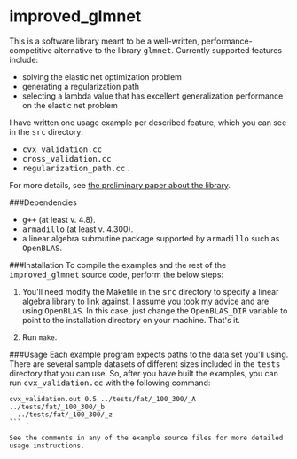 improved_glmnet
===============
This is a software library meant to be a well-written, performance-competitive
alternative to the library <tt>glmnet</tt>. Currently supported features
include:

* solving the elastic net optimization problem
* generating a regularization path
* selecting a lambda value that has excellent generalization performance on the
  elastic net problem

I have written one usage example per described feature, which you can see in the
<tt>src</tt> directory:

* <tt>cvx_validation.cc</tt>
* <tt>cross_validation.cc</tt>
* <tt>regularization_path.cc</tt> .

For more details, see [the preliminary paper about the library](https://www.dropbox.com/s/lyy0mgz8pjpdy38/final.pdf).

###Dependencies
* <tt>g++</tt> (at least v. 4.8).
* <tt>armadillo</tt> (at least v. 4.300).
* a linear algebra subroutine package supported by <tt>armadillo</tt> such as
  <tt>OpenBLAS</tt>.

###Installation
To compile the examples and the rest of the <tt>improved_glmnet</tt> source
code, perform the below steps:

1. You'll need modify the Makefile in the <tt>src</tt> directory to specify a
linear algebra library to link against. I assume you took my advice and are
using <tt>OpenBLAS</tt>. In this case, just change the <tt>OpenBLAS_DIR</tt>
variable to point to the installation directory on your machine. That's it.

2. Run ```make```.

###Usage
Each example program expects paths to the data set you'll using. There
are several sample datasets of different sizes included in the <tt>tests</tt>
directory that you can use. So, after you have built the examples, you can run
<tt>cvx_validation.cc</tt>  with the following command:

```
cvx_validation.out 0.5 ../tests/fat/_100_300/_A ../tests/fat/_100_300/_b
  ../tests/fat/_100_300/_z
``` .

See the comments in any of the example source files for more detailed usage instructions.
